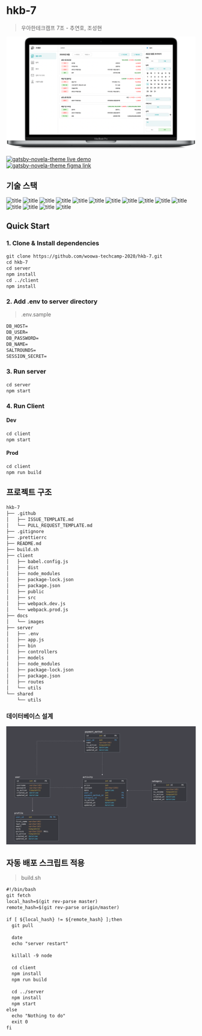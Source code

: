 # hkb-7

> 우아한테크캠프 7조 - 추연호, 조성현

![Mockup](docs/images/compressed-mockup.png)

<div>
<a href="http://13.124.84.117:3000/" target="_blank">
<img src="https://raw.githubusercontent.com/narative/gatsby-theme-novela-example/master/assets/gatsby-theme-novela-cta-demo.jpg" alt="gatsby-novela-theme live demo" width="295px" />
</a>
</div>

<div>
<a href="https://www.figma.com/file/mqsIurmk4qzCIrhhY04Sqo/HKB7?node-id=0%3A1" target="_blank">
<img src="https://raw.githubusercontent.com/narative/gatsby-theme-novela-example/master/assets/gatsby-theme-novela-cta-figma.jpg" alt="gatsby-novela-theme figma link" width="295px" />
</a>
</div>

## 기술 스택

![title](https://img.shields.io/badge/-TypeScript-007ACC?&logo=TypeScript&logoColor=white)
![title](https://img.shields.io/badge/-NPM-CB3837?&logo=NPM&logoColor=white)
![title](https://img.shields.io/badge/-Prettier-F7B93E?&logo=Prettier&logoColor=white)
![title](https://img.shields.io/badge/-HTML5-E34F26?&logo=html5&logoColor=white)
![title](https://img.shields.io/badge/-SCSS-CC6699?&logo=Sass&logoColor=white)
![title](https://img.shields.io/badge/-Webpack-7ac5f1?&logo=Webpack&logoColor=white)
![title](https://img.shields.io/badge/-Babel-eece4f?&logo=Babel&logoColor=white)
![title](https://img.shields.io/badge/-Node.js-339933?&logo=Node.js&logoColor=white)
![title](https://img.shields.io/badge/-Express-191919?&logo=Node.js&logoColor=white)
![title](https://img.shields.io/badge/-Passport-32dd65?&logo=Node.js&logoColor=white)
![title](https://img.shields.io/badge/-MySQL-4479A1?&logo=MySQL&logoColor=white)
![title](https://img.shields.io/badge/-EC2-232F3E?&logo=Amazon-AWS&logoColor=white)
![title](https://img.shields.io/badge/-Github-181717?&logo=Github&logoColor=white)
![title](https://img.shields.io/badge/-Notion-000000?&logo=Notion&logoColor=white)
![title](https://img.shields.io/badge/-Slack-4A154B?&logo=Slack&logoColor=white)

## Quick Start

### 1. Clone & Install dependencies

```
git clone https://github.com/woowa-techcamp-2020/hkb-7.git
cd hkb-7
cd server
npm install
cd ../client
npm install
```

### 2. Add .env to server directory

> .env.sample

```
DB_HOST=
DB_USER=
DB_PASSWORD=
DB_NAME=
SALTROUNDS=
SESSION_SECRET=
```

### 3. Run server

```
cd server
npm start
```

### 4. Run Client

#### Dev

```
cd client
npm start
```

#### Prod

```
cd client
npm run build
```

## 프로젝트 구조

```
hkb-7
├── .github
│   ├── ISSUE_TEMPLATE.md
│   └── PULL_REQUEST_TEMPLATE.md
├── .gitignore
├── .prettierrc
├── README.md
├── build.sh
├── client
│   ├── babel.config.js
│   ├── dist
│   ├── node_modules
│   ├── package-lock.json
│   ├── package.json
│   ├── public
│   ├── src
│   ├── webpack.dev.js
│   └── webpack.prod.js
├── docs
│   └── images
├── server
│   ├── .env
│   ├── app.js
│   ├── bin
│   ├── controllers
│   ├── models
│   ├── node_modules
│   ├── package-lock.json
│   ├── package.json
│   ├── routes
│   └── utils
└── shared
    └── utils
```

### 데이터베이스 설계

![Database ERD](docs/images/database-erd.png)

## 자동 배포 스크립트 적용

> build.sh

```
#!/bin/bash
git fetch
local_hash=$(git rev-parse master)
remote_hash=$(git rev-parse origin/master)

if [ ${local_hash} != ${remote_hash} ];then
  git pull

  date
  echo "server restart"

  killall -9 node

  cd client
  npm install
  npm run build

  cd ../server
  npm install
  npm start
else
  echo "Nothing to do"
  exit 0
fi
```
